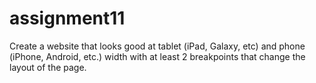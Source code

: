 # assignment11
Create a website that looks good at tablet (iPad, Galaxy, etc) and phone (iPhone, Android, etc.) width with at least 2 breakpoints that change the layout of the page.
